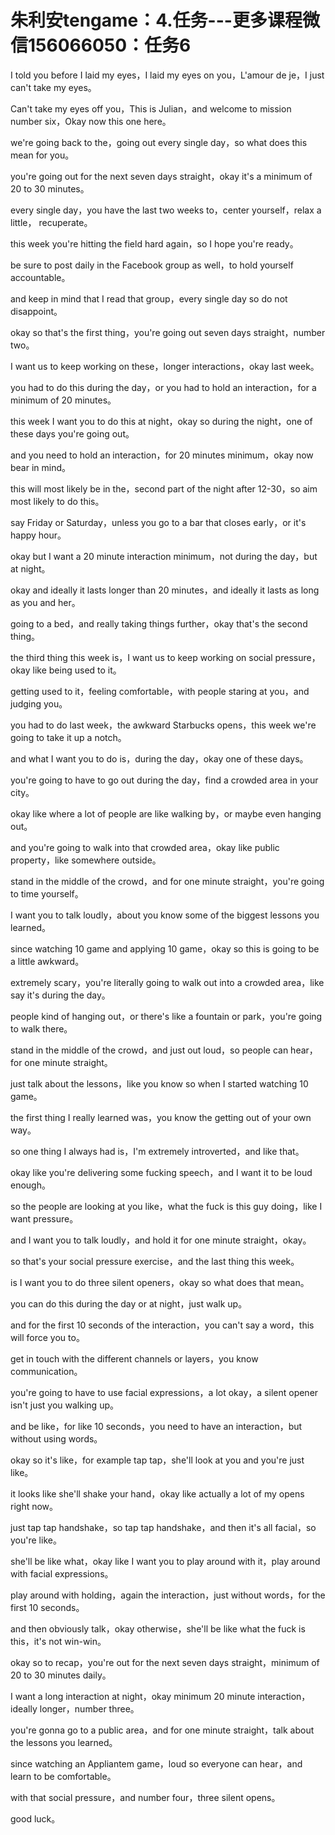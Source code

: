 # 朱利安tengame：4.任务---更多课程微信156066050：任务6

I told you before I laid my eyes，I laid my eyes on you，L'amour de je，I just can't take my eyes。

Can't take my eyes off you，This is Julian，and welcome to mission number six，Okay now this one here。

we're going back to the，going out every single day，so what does this mean for you。

you're going out for the next seven days straight，okay it's a minimum of 20 to 30 minutes。

every single day，you have the last two weeks to，center yourself，relax a little， recuperate。

this week you're hitting the field hard again，so I hope you're ready。

be sure to post daily in the Facebook group as well，to hold yourself accountable。

and keep in mind that I read that group，every single day so do not disappoint。

okay so that's the first thing，you're going out seven days straight，number two。

I want us to keep working on these，longer interactions，okay last week。

you had to do this during the day，or you had to hold an interaction，for a minimum of 20 minutes。

this week I want you to do this at night，okay so during the night，one of these days you're going out。

and you need to hold an interaction，for 20 minutes minimum，okay now bear in mind。

this will most likely be in the，second part of the night after 12-30，so aim most likely to do this。

say Friday or Saturday，unless you go to a bar that closes early，or it's happy hour。

okay but I want a 20 minute interaction minimum，not during the day，but at night。

okay and ideally it lasts longer than 20 minutes，and ideally it lasts as long as you and her。

going to a bed，and really taking things further，okay that's the second thing。

the third thing this week is，I want us to keep working on social pressure，okay like being used to it。

getting used to it，feeling comfortable，with people staring at you，and judging you。

you had to do last week，the awkward Starbucks opens，this week we're going to take it up a notch。

and what I want you to do is，during the day，okay one of these days。

you're going to have to go out during the day，find a crowded area in your city。

okay like where a lot of people are like walking by，or maybe even hanging out。

and you're going to walk into that crowded area，okay like public property，like somewhere outside。

stand in the middle of the crowd，and for one minute straight，you're going to time yourself。

I want you to talk loudly，about you know some of the biggest lessons you learned。

since watching 10 game and applying 10 game，okay so this is going to be a little awkward。

extremely scary，you're literally going to walk out into a crowded area，like say it's during the day。

people kind of hanging out，or there's like a fountain or park，you're going to walk there。

stand in the middle of the crowd，and just out loud，so people can hear，for one minute straight。

just talk about the lessons，like you know so when I started watching 10 game。

the first thing I really learned was，you know the getting out of your own way。

so one thing I always had is，I'm extremely introverted，and like that。

okay like you're delivering some fucking speech，and I want it to be loud enough。

so the people are looking at you like，what the fuck is this guy doing，like I want pressure。

and I want you to talk loudly，and hold it for one minute straight，okay。

so that's your social pressure exercise，and the last thing this week。

is I want you to do three silent openers，okay so what does that mean。

you can do this during the day or at night，just walk up。

and for the first 10 seconds of the interaction，you can't say a word，this will force you to。

get in touch with the different channels or layers，you know communication。

you're going to have to use facial expressions，a lot okay，a silent opener isn't just you walking up。

and be like，for like 10 seconds，you need to have an interaction，but without using words。

okay so it's like，for example tap tap，she'll look at you and you're just like。

it looks like she'll shake your hand，okay like actually a lot of my opens right now。

just tap tap handshake，so tap tap handshake，and then it's all facial，so you're like。

she'll be like what，okay like I want you to play around with it，play around with facial expressions。

play around with holding，again the interaction，just without words，for the first 10 seconds。

and then obviously talk，okay otherwise，she'll be like what the fuck is this，it's not win-win。

okay so to recap，you're out for the next seven days straight，minimum of 20 to 30 minutes daily。

I want a long interaction at night，okay minimum 20 minute interaction，ideally longer，number three。

you're gonna go to a public area，and for one minute straight，talk about the lessons you learned。

since watching an Appliantem game，loud so everyone can hear，and learn to be comfortable。

with that social pressure，and number four，three silent opens。

good luck。